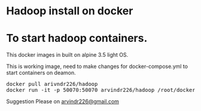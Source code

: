 # Hadoop install on docker 

# To start hadoop containers.
This docker images in built on alpine 3.5 light OS.

This is working image, need to make changes for docker-compose.yml to start containers on deamon.

<pre>
docker pull arivndr226/hadoop
docker run -it -p 50070:50070 arvindr226/hadoop /root/docker-entry.sh -bash
</pre>


Suggestion Please on arvindr226@gmail.com
